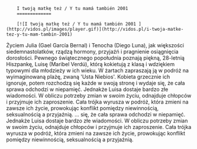 
        I twoją matkę też / Y tu mamá también 2001 
        =============
        
        [![I twoją matkę też / Y tu mamá también 2001 ](http://vidos.pl/images/player.gif)](http://vidos.pl/i-twoja-matke-tez-y-tu-mam-tambin-2001)
        
        
 Życiem Julia (Gael García Bernal) i Tenocha (Diego Luna), jak większości siedemnastolatków, rządzą hormony, przyjaźń i pragnienie osiągnięcia dorosłości. Pewnego świątecznego popołudnia poznają piękną, 28-letnią Hiszpankę, Luisę (Maribel Verdú), którą kokietują z klasą i wdziękiem typowymi dla młodzieży w ich wieku. W żartach zapraszają ją w podróż na wyimaginowaną plażę, zwaną 'Usta Niebios'. Kobieta grzecznie ich ignoruje, potem rozchodzą się każde w swoją stronę i wydaje się, że cała sprawa odchodzi w niepamięć. Jednakże Luisa dostaje bardzo złe wiadomości. W obliczu potrzeby zmian w swoim życiu, odnajduje chłopców i przyjmuje ich zaproszenie. Cała trójka wyrusza w podróż, która zmieni na zawsze ich życie, prowokując konflikt pomiędzy niewinnością, seksualnością a przyjaźnią.   ... się, że cała sprawa odchodzi w niepamięć. Jednakże Luisa dostaje bardzo złe wiadomości. W obliczu potrzeby zmian w swoim życiu, odnajduje chłopców i przyjmuje ich zaproszenie. Cała trójka wyrusza w podróż, która zmieni na zawsze ich życie, prowokując konflikt pomiędzy niewinnością, seksualnością a przyjaźnią.
    